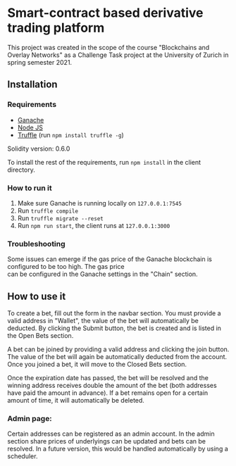 # Smart-contract based derivative trading platform

This project was created in the scope of the course "Blockchains and Overlay Networks" as a Challenge Task project at 
the University of Zurich in spring semester 2021.

## Installation

### Requirements

* [Ganache](https://www.trufflesuite.com/ganache)
* [Node JS](https://nodejs.org/en/)
* [Truffle](https://www.trufflesuite.com/truffle) (run `npm install truffle -g`)

Solidity version: 0.6.0

To install the rest of the requirements, run `npm install` in the client directory.

### How to run it

1. Make sure Ganache is running locally on `127.0.0.1:7545`
2. Run `truffle compile`
3. Run `truffle migrate --reset`
4. Run `npm run start`, the client runs at `127.0.0.1:3000`


### Troubleshooting

Some issues can emerge if the gas price of the Ganache blockchain is configured to be too high. The gas price  
can be configured in the Ganache settings in the "Chain" section. 


## How to use it

To create a bet, fill out the form in the navbar section. You must provide a valid address in "Wallet", the value of the
 bet will automatically be deducted. By clicking the Submit button, the bet is created and is listed in the Open Bets 
 section. 
 
A bet can be joined by providing a valid address and clicking the join button. The value of the bet will again be 
automatically deducted from the account. Once you joined a bet, it will move to the Closed Bets section.

Once the expiration date has passed, the bet will be resolved and the winning address receives double the amount of the 
bet (both addresses have paid the amount in advance). If a bet remains open for a certain amount of time, it will 
automatically be deleted.


### Admin page:
Certain addresses can be registered as an admin account. In the admin section share prices of underlyings can be updated
 and bets can be resolved. In a future version, this would be handled automatically by using a scheduler.